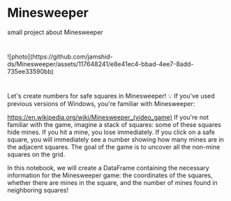 # Minesweeper
small project about Minesweeper
<h1></h1>
![photo](https://github.com/jamshid-ds/Minesweeper/assets/117648241/e8e41ec4-bbad-4ee7-8add-735ee33590bb)
<h1></h1>
Let's create numbers for safe squares in Minesweeper!
💡 If you've used previous versions of Windows, you're familiar with Minesweeper:

https://en.wikipedia.org/wiki/Minesweeper_(video_game)
If you're not familiar with the game, imagine a stack of squares: some of these squares hide mines. If you hit a mine, you lose immediately. If you click on a safe square, you will immediately see a number showing how many mines are in the adjacent squares. The goal of the game is to uncover all the non-mine squares on the grid.

In this notebook, we will create a DataFrame containing the necessary information for the Minesweeper game: the coordinates of the squares, whether there are mines in the square, and the number of mines found in neighboring squares!

